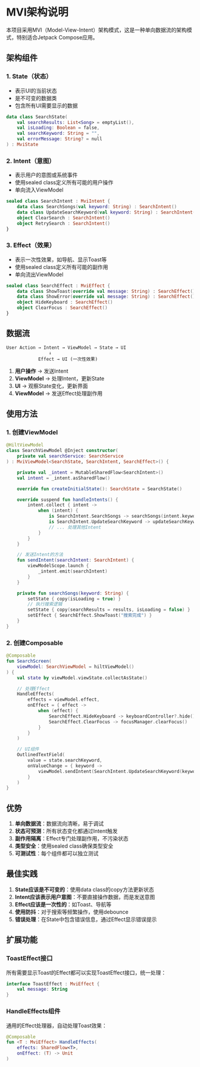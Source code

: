 # MVI架构说明

本项目采用MVI（Model-View-Intent）架构模式，这是一种单向数据流的架构模式，特别适合Jetpack Compose应用。

## 架构组件

### 1. State（状态）
- 表示UI的当前状态
- 是不可变的数据类
- 包含所有UI需要显示的数据

```kotlin
data class SearchState(
    val searchResults: List<Song> = emptyList(),
    val isLoading: Boolean = false,
    val searchKeyword: String = "",
    val errorMessage: String? = null
) : MviState
```

### 2. Intent（意图）
- 表示用户的意图或系统事件
- 使用sealed class定义所有可能的用户操作
- 单向流入ViewModel

```kotlin
sealed class SearchIntent : MviIntent {
    data class SearchSongs(val keyword: String) : SearchIntent()
    data class UpdateSearchKeyword(val keyword: String) : SearchIntent()
    object ClearSearch : SearchIntent()
    object RetrySearch : SearchIntent()
}
```

### 3. Effect（效果）
- 表示一次性效果，如导航、显示Toast等
- 使用sealed class定义所有可能的副作用
- 单向流出ViewModel

```kotlin
sealed class SearchEffect : MviEffect {
    data class ShowToast(override val message: String) : SearchEffect(), ToastEffect
    data class ShowError(override val message: String) : SearchEffect(), ToastEffect
    object HideKeyboard : SearchEffect()
    object ClearFocus : SearchEffect()
}
```

## 数据流

```
User Action → Intent → ViewModel → State → UI
                ↓
            Effect → UI (一次性效果)
```

1. **用户操作** → 发送Intent
2. **ViewModel** → 处理Intent，更新State
3. **UI** → 观察State变化，更新界面
4. **ViewModel** → 发送Effect处理副作用

## 使用方法

### 1. 创建ViewModel

```kotlin
@HiltViewModel
class SearchViewModel @Inject constructor(
    private val searchService: SearchService
) : MviViewModel<SearchState, SearchIntent, SearchEffect>() {

    private val _intent = MutableSharedFlow<SearchIntent>()
    val intent = _intent.asSharedFlow()

    override fun createInitialState(): SearchState = SearchState()

    override suspend fun handleIntents() {
        intent.collect { intent ->
            when (intent) {
                is SearchIntent.SearchSongs -> searchSongs(intent.keyword)
                is SearchIntent.UpdateSearchKeyword -> updateSearchKeyword(intent.keyword)
                // ... 处理其他Intent
            }
        }
    }

    // 发送Intent的方法
    fun sendIntent(searchIntent: SearchIntent) {
        viewModelScope.launch {
            _intent.emit(searchIntent)
        }
    }

    private fun searchSongs(keyword: String) {
        setState { copy(isLoading = true) }
        // 执行搜索逻辑
        setState { copy(searchResults = results, isLoading = false) }
        setEffect { SearchEffect.ShowToast("搜索完成") }
    }
}
```

### 2. 创建Composable

```kotlin
@Composable
fun SearchScreen(
    viewModel: SearchViewModel = hiltViewModel()
) {
    val state by viewModel.viewState.collectAsState()

    // 处理Effect
    HandleEffects(
        effects = viewModel.effect,
        onEffect = { effect ->
            when (effect) {
                SearchEffect.HideKeyboard -> keyboardController?.hide()
                SearchEffect.ClearFocus -> focusManager.clearFocus()
            }
        }
    )

    // UI组件
    OutlinedTextField(
        value = state.searchKeyword,
        onValueChange = { keyword ->
            viewModel.sendIntent(SearchIntent.UpdateSearchKeyword(keyword))
        }
    )
}
```

## 优势

1. **单向数据流**：数据流向清晰，易于调试
2. **状态可预测**：所有状态变化都通过Intent触发
3. **副作用隔离**：Effect专门处理副作用，不污染状态
4. **类型安全**：使用sealed class确保类型安全
5. **可测试性**：每个组件都可以独立测试

## 最佳实践

1. **State应该是不可变的**：使用data class的copy方法更新状态
2. **Intent应该表示用户意图**：不要直接操作数据，而是发送意图
3. **Effect应该是一次性的**：如Toast、导航等
4. **使用防抖**：对于搜索等频繁操作，使用debounce
5. **错误处理**：在State中包含错误信息，通过Effect显示错误提示

## 扩展功能

### ToastEffect接口
所有需要显示Toast的Effect都可以实现ToastEffect接口，统一处理：

```kotlin
interface ToastEffect : MviEffect {
    val message: String
}
```

### HandleEffects组件
通用的Effect处理器，自动处理Toast效果：

```kotlin
@Composable
fun <T : MviEffect> HandleEffects(
    effects: SharedFlow<T>,
    onEffect: (T) -> Unit
)
``` 